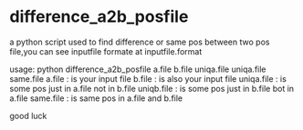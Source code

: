 # difference_a2b_posfile
a python script used to find difference or same pos between two pos file,you can see inputfile formate at inputfile.format 

usage: python difference_a2b_posfile a.file b.file uniqa.file uniqa.file same.file
a.file : is your input file
b.file : is also your input file
uniqa.file : is some pos just in a.file not in b.file
uniqb.file : is some pos just in b.file bot in a.file
same.file : is same pos in a.file and b.file

good luck

